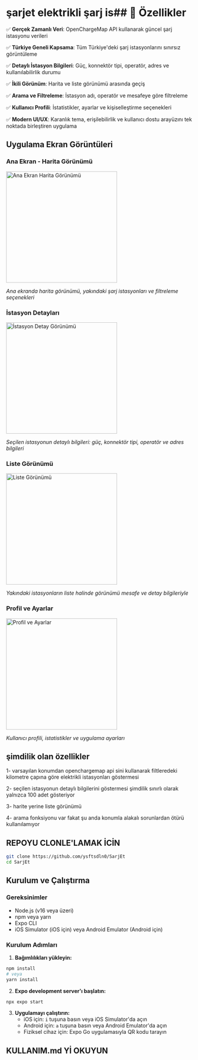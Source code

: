# şarjet elektrikli şarj is## 🚀 Özellikler

✅ **Gerçek Zamanlı Veri**: OpenChargeMap API kullanarak güncel şarj istasyonu verileri

✅ **Türkiye Geneli Kapsama**: Tüm Türkiye'deki şarj istasyonlarını sınırsız görüntüleme

✅ **Detaylı İstasyon Bilgileri**: Güç, konnektör tipi, operatör, adres ve kullanılabilirlik durumu

✅ **İkili Görünüm**: Harita ve liste görünümü arasında geçiş

✅ **Arama ve Filtreleme**: İstasyon adı, operatör ve mesafeye göre filtreleme

✅ **Kullanıcı Profili**: İstatistikler, ayarlar ve kişiselleştirme seçenekleri

✅ **Modern UI/UX**: Karanlık tema, erişilebilirlik ve kullanıcı dostu arayüzını tek noktada birleştiren uygulama

##  Uygulama Ekran Görüntüleri

### Ana Ekran - Harita Görünümü
<img src="assets/screenshots/main-map-view.png" alt="Ana Ekran Harita Görünümü" width="300">

*Ana ekranda harita görünümü, yakındaki şarj istasyonları ve filtreleme seçenekleri*

### İstasyon Detayları
<img src="assets/screenshots/station-details.png" alt="İstasyon Detay Görünümü" width="300">

*Seçilen istasyonun detaylı bilgileri: güç, konnektör tipi, operatör ve adres bilgileri*

### Liste Görünümü
<img src="assets/screenshots/list-view.png" alt="Liste Görünümü" width="300">

*Yakındaki istasyonların liste halinde görünümü mesafe ve detay bilgileriyle*

### Profil ve Ayarlar
<img src="assets/screenshots/profile-modal.png" alt="Profil ve Ayarlar" width="300">

*Kullanıcı profili, istatistikler ve uygulama ayarları*




## şimdilik olan özellikler

1- varsayılan konumdan openchargemap api sini kullanarak filtleredeki kilometre çapına göre elektrikli istasyonları göstermesi

2- seçilen istasyonun detaylı bilgilerini göstermesi şimdilik sınırlı olarak yalnızca 100 adet gösteriyor

3- harite yerine liste görünümü

4- arama fonksiyonu var fakat şu anda konumla alakalı sorunlardan ötürü kullanılamıyor

## REPOYU CLONLE'LAMAK İCİN

```bash
git clone https://github.com/ysftsdln0/SarjEt
cd SarjEt
```

##  Kurulum ve Çalıştırma

### Gereksinimler
- Node.js (v16 veya üzeri)
- npm veya yarn
- Expo CLI
- iOS Simulator (iOS için) veya Android Emulator (Android için)

### Kurulum Adımları

1. **Bağımlılıkları yükleyin:**
```bash
npm install
# veya
yarn install
```

2. **Expo development server'ı başlatın:**
```bash
npx expo start
```

3. **Uygulamayı çalıştırın:**
   - iOS için: `i` tuşuna basın veya iOS Simulator'da açın
   - Android için: `a` tuşuna basın veya Android Emulator'da açın
   - Fiziksel cihaz için: Expo Go uygulamasıyla QR kodu tarayın


## KULLANIM.md Yİ OKUYUN
